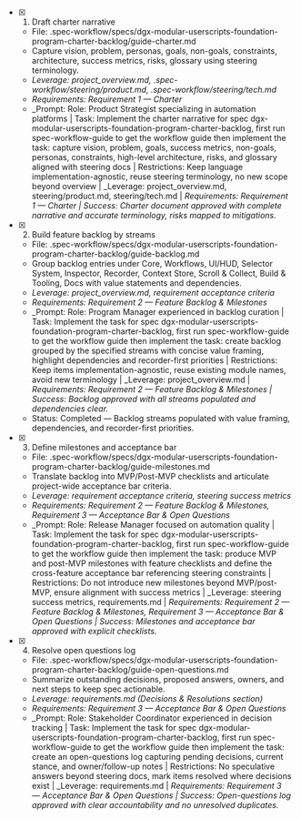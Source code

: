 - [x] 1. Draft charter narrative
  - File: .spec-workflow/specs/dgx-modular-userscripts-foundation-program-charter-backlog/guide-charter.md
  - Capture vision, problem, personas, goals, non-goals, constraints, architecture, success metrics, risks, glossary using steering terminology.
  - _Leverage: project_overview.md, .spec-workflow/steering/product.md, .spec-workflow/steering/tech.md_
  - _Requirements: Requirement 1 — Charter_
  - _Prompt: Role: Product Strategist specializing in automation platforms | Task: Implement the charter narrative for spec dgx-modular-userscripts-foundation-program-charter-backlog, first run spec-workflow-guide to get the workflow guide then implement the task: capture vision, problem, goals, success metrics, non-goals, personas, constraints, high-level architecture, risks, and glossary aligned with steering docs | Restrictions: Keep language implementation-agnostic, reuse steering terminology, no new scope beyond overview | _Leverage: project_overview.md, steering/product.md, steering/tech.md | _Requirements: Requirement 1 — Charter | Success: Charter document approved with complete narrative and accurate terminology, risks mapped to mitigations._

- [x] 2. Build feature backlog by streams
  - File: .spec-workflow/specs/dgx-modular-userscripts-foundation-program-charter-backlog/guide-backlog.md
  - Group backlog entries under Core, Workflows, UI/HUD, Selector System, Inspector, Recorder, Context Store, Scroll & Collect, Build & Tooling, Docs with value statements and dependencies.
  - _Leverage: project_overview.md, requirement acceptance criteria_
  - _Requirements: Requirement 2 — Feature Backlog & Milestones_
  - _Prompt: Role: Program Manager experienced in backlog curation | Task: Implement the task for spec dgx-modular-userscripts-foundation-program-charter-backlog, first run spec-workflow-guide to get the workflow guide then implement the task: create backlog grouped by the specified streams with concise value framing, highlight dependencies and recorder-first priorities | Restrictions: Keep items implementation-agnostic, reuse existing module names, avoid new terminology | _Leverage: project_overview.md | _Requirements: Requirement 2 — Feature Backlog & Milestones | Success: Backlog approved with all streams populated and dependencies clear._
  - Status: Completed — Backlog streams populated with value framing, dependencies, and recorder-first priorities.

- [x] 3. Define milestones and acceptance bar
  - File: .spec-workflow/specs/dgx-modular-userscripts-foundation-program-charter-backlog/guide-milestones.md
  - Translate backlog into MVP/Post-MVP checklists and articulate project-wide acceptance bar criteria.
  - _Leverage: requirement acceptance criteria, steering success metrics_
  - _Requirements: Requirement 2 — Feature Backlog & Milestones, Requirement 3 — Acceptance Bar & Open Questions_
  - _Prompt: Role: Release Manager focused on automation quality | Task: Implement the task for spec dgx-modular-userscripts-foundation-program-charter-backlog, first run spec-workflow-guide to get the workflow guide then implement the task: produce MVP and post-MVP milestones with feature checklists and define the cross-feature acceptance bar referencing steering constraints | Restrictions: Do not introduce new milestones beyond MVP/post-MVP, ensure alignment with success metrics | _Leverage: steering success metrics, requirements.md | _Requirements: Requirement 2 — Feature Backlog & Milestones, Requirement 3 — Acceptance Bar & Open Questions | Success: Milestones and acceptance bar approved with explicit checklists._

- [x] 4. Resolve open questions log
  - File: .spec-workflow/specs/dgx-modular-userscripts-foundation-program-charter-backlog/guide-open-questions.md
  - Summarize outstanding decisions, proposed answers, owners, and next steps to keep spec actionable.
  - _Leverage: requirements.md (Decisions & Resolutions section)_
  - _Requirements: Requirement 3 — Acceptance Bar & Open Questions_
  - _Prompt: Role: Stakeholder Coordinator experienced in decision tracking | Task: Implement the task for spec dgx-modular-userscripts-foundation-program-charter-backlog, first run spec-workflow-guide to get the workflow guide then implement the task: create an open-questions log capturing pending decisions, current stance, and owner/follow-up notes | Restrictions: No speculative answers beyond steering docs, mark items resolved where decisions exist | _Leverage: requirements.md | _Requirements: Requirement 3 — Acceptance Bar & Open Questions | Success: Open-questions log approved with clear accountability and no unresolved duplicates._
